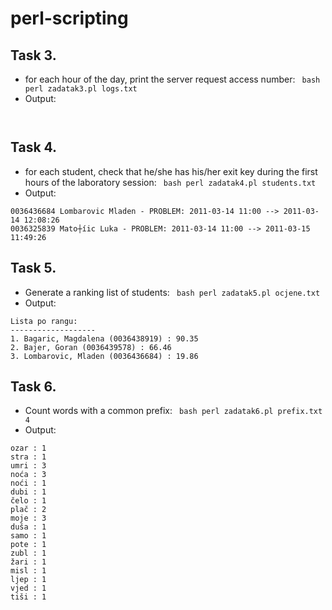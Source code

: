 # perl-scripting

## Task 3.
* for each hour of the day, print the server request access number:
``` bash perl zadatak3.pl logs.txt```
* Output:
```


```

## Task 4.
* for each student, check that he/she has his/her exit key during the first hours of the laboratory session:
``` bash perl zadatak4.pl students.txt```
* Output:
```
0036436684 Lombarovic Mladen - PROBLEM: 2011-03-14 11:00 --> 2011-03-14 12:08:26
0036325839 Mato┼íic Luka - PROBLEM: 2011-03-14 11:00 --> 2011-03-15 11:49:26

```

## Task 5.
* Generate a ranking list of students:
``` bash perl zadatak5.pl ocjene.txt```
* Output:
```
Lista po rangu:
-------------------                       
1. Bagaric, Magdalena (0036438919) : 90.35
2. Bajer, Goran (0036439578) : 66.46      
3. Lombarovic, Mladen (0036436684) : 19.86

```

## Task 6.
* Count words with a common prefix:
``` bash perl zadatak6.pl prefix.txt 4```
* Output:
```
ozar : 1
stra : 1
umri : 3
noća : 3
noći : 1
dubi : 1
čelo : 1
plač : 2
moje : 3
duša : 1
samo : 1
pote : 1
zubl : 1
žari : 1
misl : 1
ljep : 1
vjed : 1
tiši : 1
```
